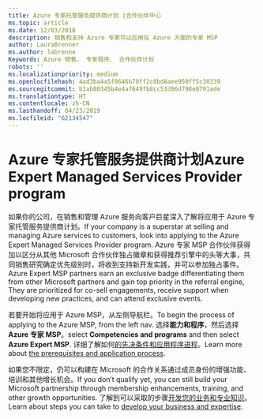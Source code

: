```yaml
---
title: Azure 专家托管服务提供商计划 |合作伙伴中心
ms.topic: article
ms.date: 12/03/2018
description: 销售和支持 Azure 专家可以应用在 Azure 方面的专家 MSP
author: LauraBrenner
ms.author: labrenne
Keywords: Azure 销售、 专家程序、 合作伙伴计划
robots: ''
ms.localizationpriority: medium
ms.openlocfilehash: 4ad3ba4a5f8646b70ff2c8bd8aee950ff5c30339
ms.sourcegitcommit: b1ab80345b4e4af649fb8cc51d96d798e0791ade
ms.translationtype: HT
ms.contentlocale: zh-CN
ms.lasthandoff: 04/23/2019
ms.locfileid: "62134547"
---
```

# <a name="azure-expert-managed-services-provider-program"></a><span data-ttu-id="d4b25-104">Azure 专家托管服务提供商计划</span><span class="sxs-lookup"><span data-stu-id="d4b25-104">Azure Expert Managed Services Provider program</span></span>


<span data-ttu-id="d4b25-105">如果你的公司，在销售和管理 Azure 服务向客户巨星深入了解将应用于 Azure 专家托管服务提供商计划。</span><span class="sxs-lookup"><span data-stu-id="d4b25-105">If your company is a superstar at selling and managing Azure services to customers, look into applying to the Azure Expert Managed Services Provider program.</span></span> <span data-ttu-id="d4b25-106">Azure 专家 MSP 合作伙伴获得加以区分从其他 Microsoft 合作伙伴独占徽章和获得推荐引擎中的头等大事，共同销售研究确定优先级别时，将收到支持新开发实践，并可以参加独占事件。</span><span class="sxs-lookup"><span data-stu-id="d4b25-106">Azure Expert MSP partners earn an exclusive badge differentiating them from other Microsoft partners and gain top priority in the referral engine, They are prioritized for co-sell engagements, receive support when developing new practices, and can attend exclusive events.</span></span>

<span data-ttu-id="d4b25-107">若要开始将应用于 Azure MSP，从左侧导航栏。</span><span class="sxs-lookup"><span data-stu-id="d4b25-107">To begin the process of applying to the Azure MSP, from the left nav.</span></span> <span data-ttu-id="d4b25-108">选择**能力和程序**，然后选择**Azure 专家 MSP**。</span><span class="sxs-lookup"><span data-stu-id="d4b25-108">select **Competencies and programs** and then select **Azure Expert MSP**.</span></span> <span data-ttu-id="d4b25-109">详细了解如何[的先决条件和应用程序进程](https://partner.microsoft.com/membership/azure-expert-msp)。</span><span class="sxs-lookup"><span data-stu-id="d4b25-109">Learn more about [the prerequisites and application process](https://partner.microsoft.com/membership/azure-expert-msp).</span></span> 

<span data-ttu-id="d4b25-110">如果您不限定，仍可以构建在 Microsoft 的合作关系通过成员身份的增强功能、 培训和其他增长机会。</span><span class="sxs-lookup"><span data-stu-id="d4b25-110">If you don’t qualify yet, you can still build your Microsoft partnership through membership enhancements, training, and other growth opportunities.</span></span>
<span data-ttu-id="d4b25-111">了解到可以采取的步骤[开发您的业务和专业知识](https://partner.microsoft.com/membership/azure-expert-msp)。</span><span class="sxs-lookup"><span data-stu-id="d4b25-111">Learn about steps you can take to [develop your business and expertise](https://partner.microsoft.com/membership/azure-expert-msp).</span></span>

